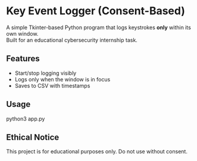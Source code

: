 # Key Event Logger (Consent-Based)

A simple Tkinter-based Python program that logs keystrokes **only** within its own window.  
Built for an educational cybersecurity internship task.

## Features
- Start/stop logging visibly
- Logs only when the window is in focus
- Saves to CSV with timestamps

## Usage
python3 app.py

## Ethical Notice

This project is for educational purposes only.
Do not use without consent.
